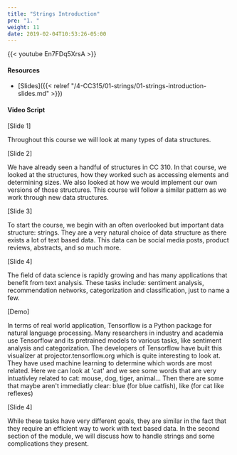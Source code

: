 ```yaml
---
title: "Strings Introduction"
pre: "1. "
weight: 11
date: 2019-02-04T10:53:26-05:00
---
```


{{< youtube En7FDq5XrsA >}}

#### Resources
* [Slides]({{< relref "/4-CC315/01-strings/01-strings-introduction-slides.md" >}})

#### Video Script

[Slide 1]

Throughout this course we will look at many types of data structures. 

[Slide 2]

We have already seen a handful of structures in CC 310. In that course, we looked at the structures, how they worked such as accessing elements and determining sizes. We also looked at how we would implement our own versions of those structures. This course will follow a similar pattern as we work through new data structures. 

[Slide 3]

To start the course, we begin with an often overlooked but important data structure: strings. They are a very natural choice of data structure as there exists a lot of text based data. This data can be social media posts, product reviews, abstracts, and so much more. 

[Slide 4]

The field of data science is rapidly growing and has many applications that benefit from text analysis. These tasks include: sentiment analysis, recommendation networks, categorization and classification, just to name a few. 

[Demo]
<!---
Here I would like to include an ad-libbed small demo of the https://projector.tensorflow.org/ finding similar words. 
-->

In terms of real world application, Tensorflow is a Python package for natural language processing. Many researchers in industry and academia use Tensorflow and its pretrained models to various tasks, like sentiment analysis and categorization. The developers of Tensorflow have built this visualizer at projector.tensorflow.org which is quite interesting to look at. They have used machine learning to determine which words are most related. Here we can look at 'cat' and we see some words that are very intuativley related to cat: mouse, dog, tiger, animal... Then there are some that maybe aren't immediatly clear: blue (for blue catfish), like (for cat like reflexes)

[Slide 4]

While these tasks have very different goals, they are similar in the fact that they require an efficient way to work with text based data. In the second section of the module, we will discuss how to handle strings and some complications they present. 